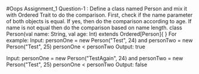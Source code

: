 #Oops Assignment_1
Question-1 :
Define a class named Person and mix it with Ordered Trait to do the comparison.
First, check if the name parameter of both objects is equal. If yes, then do the comparison according to age.
If name is not equal then do the comparison based on name length.
class Person(val name: String, val age: Int) extends Ordered[Person]{
}
For example:
Input: personOne = new Person("Test", 24) and personTwo = new Person("Test", 25)
personOne < personTwo
Output: true

Input: personOne = new Person("TestAgain", 24) and personTwo = new Person("Test", 25)
personOne < personTwo
Output: false